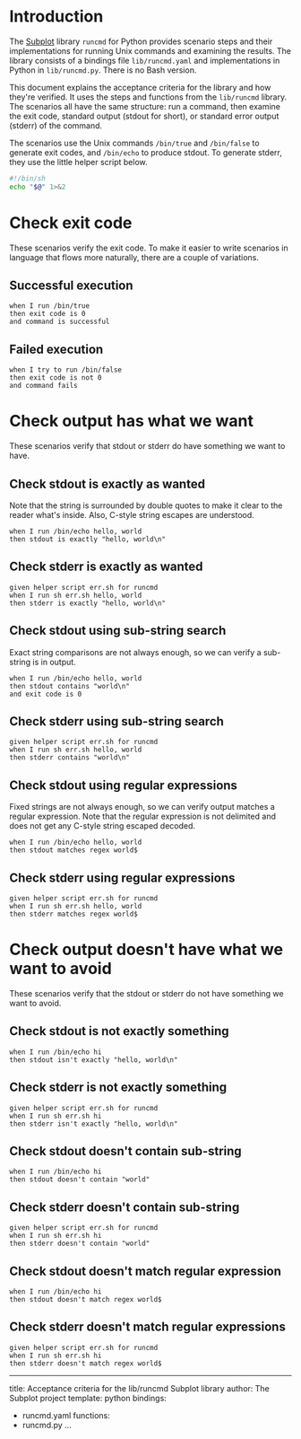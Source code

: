 # Introduction

The [Subplot][] library `runcmd` for Python provides scenario steps
and their implementations for running Unix commands and examining the
results. The library consists of a bindings file `lib/runcmd.yaml` and
implementations in Python in `lib/runcmd.py`. There is no Bash
version.

[Subplot]: https://subplot.liw.fi/

This document explains the acceptance criteria for the library and how
they're verified. It uses the steps and functions from the
`lib/runcmd` library. The scenarios all have the same structure: run a
command, then examine the exit code, standard output (stdout for
short), or standard error output (stderr) of the command.

The scenarios use the Unix commands `/bin/true` and `/bin/false` to
generate exit codes, and `/bin/echo` to produce stdout. To generate
stderr, they use the little helper script below.

~~~{#err.sh .file .sh .numberLines}
#!/bin/sh
echo "$@" 1>&2
~~~

# Check exit code

These scenarios verify the exit code. To make it easier to write
scenarios in language that flows more naturally, there are a couple of
variations.

## Successful execution

~~~scenario
when I run /bin/true
then exit code is 0
and command is successful
~~~

## Failed execution

~~~scenario
when I try to run /bin/false
then exit code is not 0
and command fails
~~~

# Check output has what we want

These scenarios verify that stdout or stderr do have something we want
to have.

## Check stdout is exactly as wanted

Note that the string is surrounded by double quotes to make it clear
to the reader what's inside. Also, C-style string escapes are
understood.

~~~scenario
when I run /bin/echo hello, world
then stdout is exactly "hello, world\n"
~~~

## Check stderr is exactly as wanted

~~~scenario
given helper script err.sh for runcmd
when I run sh err.sh hello, world
then stderr is exactly "hello, world\n"
~~~

## Check stdout using sub-string search

Exact string comparisons are not always enough, so we can verify a
sub-string is in output.

~~~scenario
when I run /bin/echo hello, world
then stdout contains "world\n"
and exit code is 0
~~~

## Check stderr using sub-string search

~~~scenario
given helper script err.sh for runcmd
when I run sh err.sh hello, world
then stderr contains "world\n"
~~~

## Check stdout using regular expressions

Fixed strings are not always enough, so we can verify output matches a
regular expression. Note that the regular expression is not delimited
and does not get any C-style string escaped decoded.

~~~scenario
when I run /bin/echo hello, world
then stdout matches regex world$
~~~

## Check stderr using regular expressions

~~~scenario
given helper script err.sh for runcmd
when I run sh err.sh hello, world
then stderr matches regex world$
~~~

# Check output doesn't have what we want to avoid

These scenarios verify that the stdout or stderr do not
have something we want to avoid.

## Check stdout is not exactly something

~~~scenario
when I run /bin/echo hi
then stdout isn't exactly "hello, world\n"
~~~

## Check stderr is not exactly something

~~~scenario
given helper script err.sh for runcmd
when I run sh err.sh hi
then stderr isn't exactly "hello, world\n"
~~~

## Check stdout doesn't contain sub-string

~~~scenario
when I run /bin/echo hi
then stdout doesn't contain "world"
~~~

## Check stderr doesn't contain sub-string

~~~scenario
given helper script err.sh for runcmd
when I run sh err.sh hi
then stderr doesn't contain "world"
~~~

## Check stdout doesn't match regular expression

~~~scenario
when I run /bin/echo hi
then stdout doesn't match regex world$

~~~

## Check stderr doesn't match regular expressions

~~~scenario
given helper script err.sh for runcmd
when I run sh err.sh hi
then stderr doesn't match regex world$
~~~


---
title: Acceptance criteria for the lib/runcmd Subplot library
author: The Subplot project
template: python
bindings:
- runcmd.yaml
functions:
- runcmd.py
...
